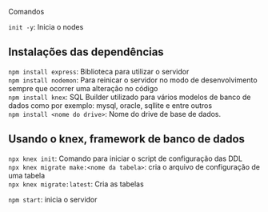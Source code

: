 Comandos

`init -y`: Inicia o nodes

## Instalações das dependências
`npm install express`: Biblioteca para utilizar o servidor <br/>
`npm install nodemon`: Para reinicar o servidor no modo de desenvolvimento sempre
 que ocorrer uma alteração no código<br/>
`npm install knex`: SQL Builder utilizado para vários modelos de banco de dados
  como por exemplo: mysql, oracle, sqllite e entre outros<br/>
 `npm install <nome do drive>`: Nome do drive de base de dados.

## Usando o knex, framework de banco de dados
`npx knex init`: Comando para iniciar o script de configuração das DDL <br/>
`npx knex migrate make:<nome da tabela>`: cria o arquivo de configuração de uma tabela <br/>
`npx knex migrate:latest`: Cria as tabelas <br/>

`npm start`: inicia o servidor
